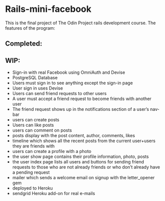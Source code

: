 # Rails-mini-facebook
This is the final project of The Odin Project rails development course. 
The features of the program: 

## Completed:

## WIP:
- Sign-in with real Facebook using OmniAuth and Devise
- PostgreSQL Database 
- Users must sign in to see anything except the sign-in page
- User sign in uses Devise
- Users can send friend requests to other users
- A user must accept a friend request to become friends with another user
- The friend request shows up in the notifications section of a user’s nav-bar
- users can create posts
- Users can like posts
- users can comment on posts
- posts display with the post content, author, comments, likes
- timeline which shows all the recent posts from the current user+users they are friends with
- users can create a profile with a photo
- the user show page contains their profile information, photo, posts
- the user index page lists all users and buttons for sending friend requests to those who are not already friends or who don’t already have a pending request
- mailer which sends a welcome email on signup with the letter_opener gem
- deployed to Heroku 
- sendgrid Heroku add-on for real e-mails
